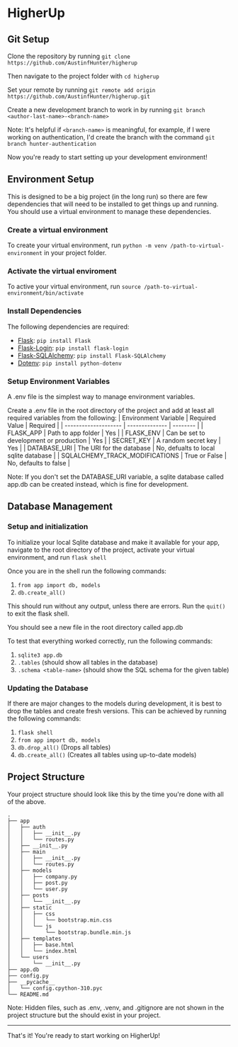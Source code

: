 # HigherUp
## Git Setup
Clone the repository by running
```git clone https://github.com/AustinfHunter/higherup```

Then navigate to the project folder with ```cd higherup```

Set your remote by running ```git remote add origin https://github.com/AustinfHunter/higherup.git```

Create a new development branch to work in by running ```git branch <author-last-name>-<branch-name>```

Note: It's helpful if ```<branch-name>``` is meaningful, for example, if I were working on authentication, I'd create the branch with the command ```git branch hunter-authentication```

Now you're ready to start setting up your development environment!

## Environment Setup
This is designed to be a big project (in the long run) so there are few dependencies that will need to be installed to get things up and running. You should use a virtual environment to manage these dependencies.

### Create a virtual environment
To create your virtual environment, run ```python -m venv /path-to-virtual-environment``` in your project folder.

### Activate the virtual enviroment
To active your virtual environment, run ```source /path-to-virtual-environment/bin/activate```

### Install Dependencies
The following dependencies are required:
- [Flask](https://flask.palletsprojects.com/en/3.0.x/): ```pip install Flask```
- [Flask-Login](https://flask-login.readthedocs.io/en/latest/): ```pip install flask-login```
- [Flask-SQLAlchemy](https://flask-sqlalchemy.palletsprojects.com/en/3.1.x/): ```pip install Flask-SQLAlchemy```
- [Dotenv](https://pypi.org/project/python-dotenv/): ```pip install python-dotenv```

### Setup Environment Variables
A .env file is the simplest way to manage environment variables. 

Create a .env file in the root directory of the project and add at least all required variables from the following:
| Environment Variable | Required Value | Required |
| -------------------- | -------------- | -------- |
| FLASK_APP            | Path to app folder | Yes |
| FLASK_ENV            | Can be set to development or production | Yes |
| SECRET_KEY           | A random secret key | Yes |
| DATABASE_URI         | The URI for the database | No, defualts to local sqlite database |
| SQLALCHEMY_TRACK_MODIFICATIONS | True or False | No, defaults to false |

Note: If you don't set the DATABASE_URI variable, a sqlite database called app.db can be created instead, which is fine for development.

## Database Management
### Setup and initialization
To initialize your local Sqlite database and make it available for your app, navigate to the root directory of the project, activate your virtual environment, and run ```flask shell```

Once you are in the shell run the following commands:
1. ```from app import db, models```
2. ```db.create_all()```

This should run without any output, unless there are errors. Run the ```quit()``` to exit the flask shell.

You should see a new file in the root directory called app.db

To test that everything worked correctly, run the following commands:
1. ```sqlite3 app.db```
2. ```.tables``` (should show all tables in the database)
3. ```.schema <table-name>``` (should show the SQL schema for the given table)

### Updating the Database
If there are major changes to the models during development, it is best to drop the tables and create fresh versions. This can be achieved by running the following commands:
1. ```flask shell```
2. ```from app import db, models``` 
3. ```db.drop_all()``` (Drops all tables)
4. ```db.create_all()``` (Creates all tables using up-to-date models)

## Project Structure
Your project structure should look like this by the time you're done with all of the above.
```
.
├── app
│   ├── auth
│   │   ├── __init__.py
│   │   └── routes.py
│   ├── __init__.py
│   ├── main
│   │   ├── __init__.py
│   │   └── routes.py
│   ├── models
│   │   ├── company.py
│   │   ├── post.py
│   │   └── user.py
│   ├── posts
│   │   └── __init__.py
│   ├── static
│   │   ├── css
│   │   │   └── bootstrap.min.css
│   │   └── js
│   │       └── bootstrap.bundle.min.js
│   ├── templates
│   │   ├── base.html
│   │   └── index.html
│   └── users
│       └── __init__.py
├── app.db
├── config.py
├── __pycache__
│   └── config.cpython-310.pyc
└── README.md
```
Note: Hidden files, such as .env, .venv, and .gitignore are not shown in the project structure but the should exist in your project.

---

That's it! You're ready to start working on HigherUp!
